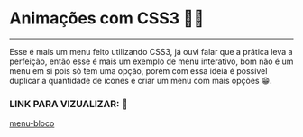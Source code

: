 # Animações com CSS3 😶‍🌫️
---
Esse é mais um menu feito utilizando CSS3, já ouvi falar que a prática leva a perfeição, então esse é mais um exemplo de menu interativo, bom não é um menu em si pois só tem uma opção, porém com essa ideia é possível duplicar a quantidade de ícones e criar um menu com mais opções 😁.
### LINK PARA VIZUALIZAR: 🚀

[menu-bloco](https://jhony-cortez.github.io/menu-bloco/)
 
